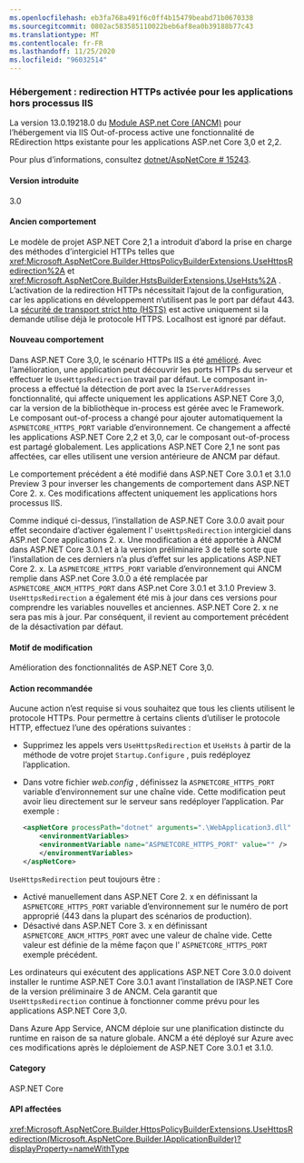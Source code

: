 ```yaml
---
ms.openlocfilehash: eb3fa768a491f6c0ff4b15479beabd71b0670338
ms.sourcegitcommit: 0802ac583585110022beb6af8ea0b39188b77c43
ms.translationtype: MT
ms.contentlocale: fr-FR
ms.lasthandoff: 11/25/2020
ms.locfileid: "96032514"
---
```

### <a name="hosting-https-redirection-enabled-for-iis-out-of-process-apps"></a>Hébergement : redirection HTTPs activée pour les applications hors processus IIS

La version 13.0.19218.0 du [Module ASP.net Core (ANCM)](/aspnet/core/host-and-deploy/aspnet-core-module) pour l’hébergement via IIS Out-of-process active une fonctionnalité de REdirection https existante pour les applications ASP.net Core 3,0 et 2,2.

Pour plus d’informations, consultez [dotnet/AspNetCore # 15243](https://github.com/dotnet/AspNetCore/issues/15243).

#### <a name="version-introduced"></a>Version introduite

3.0

#### <a name="old-behavior"></a>Ancien comportement

Le modèle de projet ASP.NET Core 2,1 a introduit d’abord la prise en charge des méthodes d’intergiciel HTTPs telles que <xref:Microsoft.AspNetCore.Builder.HttpsPolicyBuilderExtensions.UseHttpsRedirection%2A> et <xref:Microsoft.AspNetCore.Builder.HstsBuilderExtensions.UseHsts%2A> . L’activation de la redirection HTTPs nécessitait l’ajout de la configuration, car les applications en développement n’utilisent pas le port par défaut 443. La [sécurité de transport strict http (HSTS)](https://cheatsheetseries.owasp.org/cheatsheets/HTTP_Strict_Transport_Security_Cheat_Sheet.html) est active uniquement si la demande utilise déjà le protocole HTTPS. Localhost est ignoré par défaut.

#### <a name="new-behavior"></a>Nouveau comportement

Dans ASP.NET Core 3,0, le scénario HTTPs IIS a été [amélioré](https://github.com/dotnet/AspNetCore/pull/4685). Avec l’amélioration, une application peut découvrir les ports HTTPs du serveur et effectuer le `UseHttpsRedirection` travail par défaut. Le composant in-process a effectué la détection de port avec la `IServerAddresses` fonctionnalité, qui affecte uniquement les applications ASP.NET Core 3,0, car la version de la bibliothèque in-process est gérée avec le Framework. Le composant out-of-process a changé pour ajouter automatiquement la `ASPNETCORE_HTTPS_PORT` variable d’environnement. Ce changement a affecté les applications ASP.NET Core 2,2 et 3,0, car le composant out-of-process est partagé globalement. Les applications ASP.NET Core 2,1 ne sont pas affectées, car elles utilisent une version antérieure de ANCM par défaut.

Le comportement précédent a été modifié dans ASP.NET Core 3.0.1 et 3.1.0 Preview 3 pour inverser les changements de comportement dans ASP.NET Core 2. x. Ces modifications affectent uniquement les applications hors processus IIS.

Comme indiqué ci-dessus, l’installation de ASP.NET Core 3.0.0 avait pour effet secondaire d’activer également l' `UseHttpsRedirection` intergiciel dans ASP.net Core applications 2. x. Une modification a été apportée à ANCM dans ASP.NET Core 3.0.1 et à la version préliminaire 3 de telle sorte que l’installation de ces derniers n’a plus d’effet sur les applications ASP.NET Core 2. x. La `ASPNETCORE_HTTPS_PORT` variable d’environnement qui ANCM remplie dans ASP.net Core 3.0.0 a été remplacée par `ASPNETCORE_ANCM_HTTPS_PORT` dans ASP.net Core 3.0.1 et 3.1.0 Preview 3. `UseHttpsRedirection` a également été mis à jour dans ces versions pour comprendre les variables nouvelles et anciennes. ASP.NET Core 2. x ne sera pas mis à jour. Par conséquent, il revient au comportement précédent de la désactivation par défaut.

#### <a name="reason-for-change"></a>Motif de modification

Amélioration des fonctionnalités de ASP.NET Core 3,0.

#### <a name="recommended-action"></a>Action recommandée

Aucune action n’est requise si vous souhaitez que tous les clients utilisent le protocole HTTPs. Pour permettre à certains clients d’utiliser le protocole HTTP, effectuez l’une des opérations suivantes :

* Supprimez les appels vers `UseHttpsRedirection` et `UseHsts` à partir de la méthode de votre projet `Startup.Configure` , puis redéployez l’application.
* Dans votre fichier *web.config* , définissez la `ASPNETCORE_HTTPS_PORT` variable d’environnement sur une chaîne vide. Cette modification peut avoir lieu directement sur le serveur sans redéployer l’application. Par exemple :

    ```xml
    <aspNetCore processPath="dotnet" arguments=".\WebApplication3.dll" stdoutLogEnabled="false" stdoutLogFile="\\?\%home%\LogFiles\stdout" >
        <environmentVariables>
        <environmentVariable name="ASPNETCORE_HTTPS_PORT" value="" />
        </environmentVariables>
    </aspNetCore>
    ```

`UseHttpsRedirection` peut toujours être :

* Activé manuellement dans ASP.NET Core 2. x en définissant la `ASPNETCORE_HTTPS_PORT` variable d’environnement sur le numéro de port approprié (443 dans la plupart des scénarios de production).
* Désactivé dans ASP.NET Core 3. x en définissant `ASPNETCORE_ANCM_HTTPS_PORT` avec une valeur de chaîne vide. Cette valeur est définie de la même façon que l' `ASPNETCORE_HTTPS_PORT` exemple précédent.

Les ordinateurs qui exécutent des applications ASP.NET Core 3.0.0 doivent installer le runtime ASP.NET Core 3.0.1 avant l’installation de l’ASP.NET Core de la version préliminaire 3 de ANCM. Cela garantit que `UseHttpsRedirection` continue à fonctionner comme prévu pour les applications ASP.NET Core 3,0.

Dans Azure App Service, ANCM déploie sur une planification distincte du runtime en raison de sa nature globale. ANCM a été déployé sur Azure avec ces modifications après le déploiement de ASP.NET Core 3.0.1 et 3.1.0.

#### <a name="category"></a>Category

ASP.NET Core

#### <a name="affected-apis"></a>API affectées

<xref:Microsoft.AspNetCore.Builder.HttpsPolicyBuilderExtensions.UseHttpsRedirection(Microsoft.AspNetCore.Builder.IApplicationBuilder)?displayProperty=nameWithType>

<!-- 

#### Affected APIs

`M:Microsoft.AspNetCore.Builder.HttpsPolicyBuilderExtensions.UseHttpsRedirection(Microsoft.AspNetCore.Builder.IApplicationBuilder)`

-->

